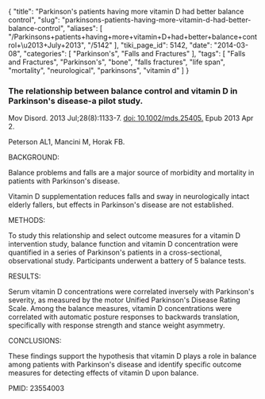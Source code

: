 {
    "title": "Parkinson's patients having more vitamin D had better balance control",
    "slug": "parkinsons-patients-having-more-vitamin-d-had-better-balance-control",
    "aliases": [
        "/Parkinsons+patients+having+more+vitamin+D+had+better+balance+control+\u2013+July+2013",
        "/5142"
    ],
    "tiki_page_id": 5142,
    "date": "2014-03-08",
    "categories": [
        "Parkinson's",
        "Falls and Fractures"
    ],
    "tags": [
        "Falls and Fractures",
        "Parkinson's",
        "bone",
        "falls fractures",
        "life span",
        "mortality",
        "neurological",
        "parkinsons",
        "vitamin d"
    ]
}


### The relationship between balance control and vitamin D in Parkinson's disease-a pilot study.

Mov Disord. 2013 Jul;28(8):1133-7. [doi: 10.1002/mds.25405.](https://doi.org/10.1002/mds.25405.) Epub 2013 Apr 2.

Peterson AL1, Mancini M, Horak FB.

BACKGROUND:

Balance problems and falls are a major source of morbidity and mortality in patients with Parkinson's disease. 

Vitamin D supplementation reduces falls and sway in neurologically intact elderly fallers, but effects in Parkinson's disease are not established.

METHODS:

To study this relationship and select outcome measures for a vitamin D intervention study, balance function and vitamin D concentration were quantified in a series of Parkinson's patients in a cross-sectional, observational study. Participants underwent a battery of 5 balance tests.

RESULTS:

Serum vitamin D concentrations were correlated inversely with Parkinson's severity, as measured by the motor Unified Parkinson's Disease Rating Scale. Among the balance measures, vitamin D concentrations were correlated with automatic posture responses to backwards translation, specifically with response strength and stance weight asymmetry.

CONCLUSIONS:

These findings support the hypothesis that vitamin D plays a role in balance among patients with Parkinson's disease and identify specific outcome measures for detecting effects of vitamin D upon balance.

PMID: 23554003